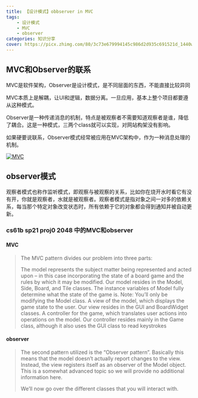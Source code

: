 ```yaml
---
title: 【设计模式】obbserver in MVC
tags: 
    - 设计模式
    - MVC
    - observer
categories: 知识分享
cover: https://picx.zhimg.com/80/3c73e679994145c986d2d935c691521d_1440w.webp?source=1940ef5c
---
```

## MVC和Observer的联系
MVC是软件架构，Observer是设计模式，是不同层面的东西，不能直接比较异同

MVC本质上是解耦，让UI和逻辑，数据分离。一旦应用，基本上整个项目都要遵从这种模式。

Observer是一种传递消息的机制，特点是被观察者不需要知道观察者是谁，降低了耦合。这是一种模式，三两个class就可以实现，对网站构架没有影响。

如果硬要说联系，Observer模式经常被应用在MVC架构中，作为一种消息处理的机制。

[![MVC](https://picx.zhimg.com/80/3c73e679994145c986d2d935c691521d_1440w.webp?source=1940ef5c)](https://picx.zhimg.com/80/3c73e679994145c986d2d935c691521d_1440w.webp?source=1940ef5c)


## observer模式
观察者模式也称作监听模式，即观察与被观察的关系，比如你在烧开水时看它有没有开，你就是观察者，水就是被观察者。观察者模式是指对象之间一对多的依赖关系，每当那个特定对象改变状态时，所有依赖于它的对象都会得到通知并被自动更新。

### cs61b sp21 proj0 2048 中的MVC和observer
#### MVC
> The MVC pattern divides our problem into three parts:
>
> The model represents the subject matter being represented and acted upon – in this case incorporating the state of a board game and the rules by which it may be modified. Our model resides in the Model, Side, Board, and Tile classes. The instance variables of Model fully determine what the state of the game is. Note: You’ll only be modifying the Model class.
> A view of the model, which displays the game state to the user. Our view resides in the GUI and BoardWidget classes.
A controller for the game, which translates user actions into operations on the model. Our controller resides mainly in the Game class, although it also uses the GUI class to read keystrokes

#### observer
> The second pattern utilized is the “Observer pattern”. Basically this means that the model doesn’t actually report changes to the view. Instead, the view registers itself as an observer of the Model object. This is a somewhat advanced topic so we will provide no additional information here.
>
> We’ll now go over the different classes that you will interact with.